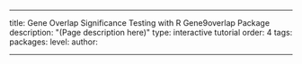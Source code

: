 ---

title: Gene Overlap Significance Testing with R Gene9overlap Package
description: "(Page description here)"
type: interactive tutorial
order: 4
tags: 
packages: 
level: 
author: 

---